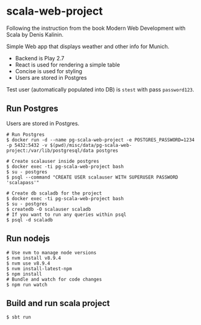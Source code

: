# scala-web-project
Following the instruction from the book Modern Web Development with Scala by Denis Kalinin.

Simple Web app that displays weather and other info for Munich.

* Backend is Play 2.7
* React is used for rendering a simple table
* Concise is used for styling
* Users are stored in Postgres

Test user (automatically populated into DB) is `stest` with pass `password123`.

## Run Postgres

Users are stored in Postgres.

```$xslt
# Run Postgres
$ docker run -d --name pg-scala-web-project -e POSTGRES_PASSWORD=1234 -p 5432:5432 -v $(pwd)/misc/data/pg-scala-web-project:/var/lib/postgresql/data postgres
```
```$xslt
# Create scalauser inside postgres
$ docker exec -ti pg-scala-web-project bash
$ su - postgres
$ psql --command "CREATE USER scalauser WITH SUPERUSER PASSWORD 'scalapass'"
```
```$xslt
# Create db scaladb for the project
$ docker exec -ti pg-scala-web-project bash
$ su - postgres
$ createdb -O scalauser scaladb
# If you want to run any queries within psql
$ psql -d scaladb
```

## Run nodejs
```$xslt
# Use nvm to manage node versions
$ nvm install v8.9.4
$ nvm use v8.9.4
$ nvm install-latest-npm
$ npm install
# Bundle and watch for code changes
$ npm run watch
```

## Build and run scala project
```$xslt
$ sbt run
```